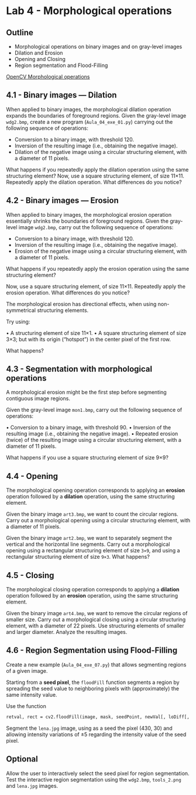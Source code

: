 # Lab 4 - Morphological operations

## Outline
* Morphological operations on binary images and on gray-level images
* Dilation and Erosion
* Opening and Closing
* Region segmentation and Flood-Filling

[OpenCV Morphological operations](https://docs.opencv.org/4.x/d9/d61/tutorial_py_morphological_ops.html) 

##	4.1 - Binary images — Dilation 
When applied to binary images, the morphological dilation operation expands the boundaries of foreground regions.
Given the gray-level image `wdg2.bmp`, create a new program (`Aula_04_exe_01.py`) carrying out the following sequence of operations:
* Conversion to a binary image, with threshold 120.
*	Inversion of the resulting image (i.e., obtaining the negative image).
*	Dilation of the negative image using a circular structuring element, with a diameter of 11 pixels.

What happens if you repeatedly apply the dilation operation using the same structuring element?
Now, use a square structuring element, of size 11×11. Repeatedly apply the dilation operation. What differences do you notice? 

## 4.2 - Binary images — Erosion
When applied to binary images, the morphological erosion operation essentially shrinks the boundaries of foreground regions.
Given the gray-level image `wdg2.bmp`, carry out the following sequence of operations:

*	Conversion to a binary image, with threshold 120.
*	Inversion of the resulting image (i.e., obtaining the negative image).
*	Erosion of the negative image using a circular structuring element, with a diameter of 11 pixels.

What happens if you repeatedly apply the erosion operation using the same structuring element?

Now, use a square structuring element, of size 11×11. Repeatedly apply the erosion operation. What differences do you notice? 

The morphological erosion has directional effects, when using non-symmetrical structuring elements.

Try using:

•	A structuring element of size 11×1.
•	A square structuring element of size 3×3; but with its origin (“hotspot”) in the center pixel of the first row.

What happens?

## 4.3 - Segmentation with morphological operations
A morphological erosion might be the first step before segmenting contiguous image regions. 

Given the gray-level image `mon1.bmp`, carry out the following sequence of operations:

•	Conversion to a binary image, with threshold 90.
•	Inversion of the resulting image (i.e., obtaining the negative image).
•	Repeated erosion (twice) of the resulting image using a circular structuring element, with a diameter of 11 pixels.

What happens if you use a square structuring element of size 9×9?


## 4.4 - Opening
The morphological opening operation corresponds to applying an **erosion** operation followed by a **dilation** operation, using the same structuring element.

Given the binary image `art3.bmp`, we want to count the circular regions. Carry out a morphological opening using a circular structuring element, with a diameter of 11 pixels. 

Given the binary image `art2.bmp`, we want to separately segment the vertical and the horizontal line segments. Carry out a morphological opening using a rectangular structuring element of size `3×9`, and using a rectangular structuring element of size `9×3`. What happens?


## 4.5 - Closing
The morphological closing operation corresponds to applying a **dilation** operation followed by an **erosion** operation, using the same structuring element.

Given the binary image `art4.bmp`, we want to remove the circular regions of smaller size. Carry out a morphological closing using a circular structuring element, with a diameter of 22 pixels.
Use structuring elements of smaller and larger diameter. Analyze the resulting images.

## 4.6 - Region Segmentation using Flood-Filling
Create a new example (`Aula_04_exe_07.py`) that allows segmenting regions of a given image.
 
Starting from a **seed pixel**, the `floodFill` function segments a region by spreading the seed value to neighboring pixels with (approximately) the same intensity value. 

Use the function 
``` html
retval, rect = cv2.floodFill(image, mask, seedPoint, newVal[, loDiff[, upDiff[, flags]]])
```

Segment the `lena.jpg` image, using as a seed the pixel (430, 30) and allowing intensity variations of ±5 regarding the intensity value of the seed pixel.

## Optional
Allow the user to interactively select the seed pixel for region segmentation.
Test the interactive region segmentation using the `wdg2.bmp`, `tools_2.png` and `lena.jpg` images.
